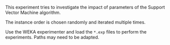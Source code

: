 
This experiment tries to investigate the impact of parameters of the Support Vector Machine algorithm.

The instance order is chosen randomly and iterated multiple times.

Use the WEKA experimenter and load the `*.exp` files to perform the experiments. Paths may need to be adapted.

